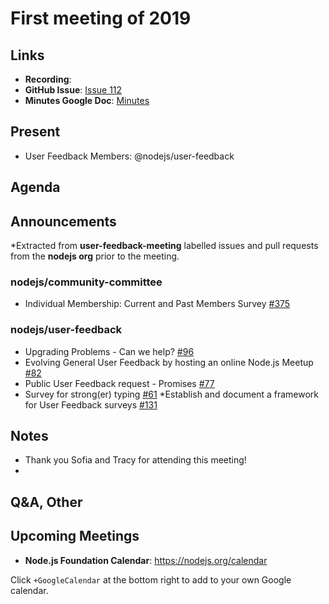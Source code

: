 # First meeting of 2019 
## Links

* **Recording**:
* **GitHub Issue**: [Issue 112](https://github.com/nodejs/user-feedback/issues/112)
* **Minutes Google Doc**: [Minutes](https://docs.google.com/document/d/1CXUIUmT9RF8h7kfQQBjlnOz7aIhEXA3ucKZfi9f216s/)

## Present

* User Feedback Members: @nodejs/user-feedback


## Agenda

## Announcements

*Extracted from **user-feedback-meeting** labelled issues and pull requests from the **nodejs org** prior to the meeting.

### nodejs/community-committee

* Individual Membership: Current and Past Members Survey [#375](https://github.com/nodejs/community-committee/issues/375)

### nodejs/user-feedback

* Upgrading Problems - Can we help? [#96](https://github.com/nodejs/user-feedback/issues/96)
* Evolving General User Feedback by hosting an online Node.js Meetup [#82](https://github.com/nodejs/user-feedback/issues/82)
* Public User Feedback request - Promises [#77](https://github.com/nodejs/user-feedback/issues/77)
* Survey for strong(er) typing [#61](https://github.com/nodejs/user-feedback/issues/61)
*Establish and document a framework for User Feedback surveys [#131](https://github.com/nodejs/user-feedback/issues/113)

## Notes
* Thank you Sofia and Tracy for attending this meeting!
*


## Q&A, Other

## Upcoming Meetings

* **Node.js Foundation Calendar**: https://nodejs.org/calendar

Click `+GoogleCalendar` at the bottom right to add to your own Google calendar.

